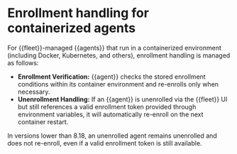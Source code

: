 # Enrollment handling for containerized agents

For {{fleet}}-managed {{agents}} that run in a containerized environment (including Docker, Kubernetes, and others), enrollment handling is managed as follows:

* **Enrollment Verification:** {{agent}} checks the stored enrollment conditions within its container environment and re-enrolls only when necessary.
* **Unenrollment Handling:** If an {{agent}} is unenrolled via the {{fleet}} UI but still references a valid enrollment token provided through environment variables, it will automatically re-enroll on the next container restart.

In versions lower than 8.18, an unenrolled agent remains unenrolled and does not re-enroll, even if a valid enrollment token is still available.







